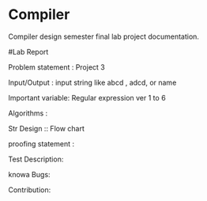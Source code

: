 # Compiler
Compiler design semester final lab project documentation.

#Lab Report 

Problem statement : Project 3

Input/Output : input string like abcd , adcd, or name 

Important variable: Regular expression  ver 1 to 6

Algorithms :

Str Design :: Flow chart

proofing statement :

Test Description:

knowa Bugs:

Contribution:
